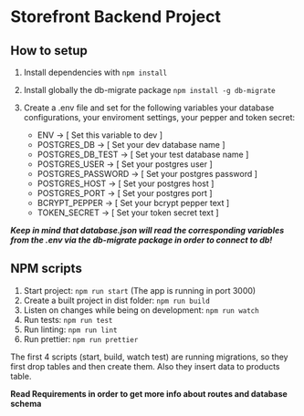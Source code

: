 # Storefront Backend Project

## How to setup

1. Install dependencies with `npm install`
2. Install globally the db-migrate package `npm install -g db-migrate`
3. Create a .env file and set for the following variables your database configurations,
   your enviroment settings, your pepper and token secret:

    - ENV -> [ Set this variable to dev ]
    - POSTGRES_DB -> [ Set your dev database name ]
    - POSTGRES_DB_TEST -> [ Set your test database name ]
    - POSTGRES_USER -> [ Set your postgres user ]
    - POSTGRES_PASSWORD -> [ Set your postgres password ]
    - POSTGRES_HOST -> [ Set your postgres host ]
    - POSTGRES_PORT -> [ Set your postgres port ]
    - BCRYPT_PEPPER -> [ Set your bcrypt pepper text ]
    - TOKEN_SECRET -> [ Set your token secret text ]

**_Keep in mind that database.json will read the corresponding variables from the .env via the db-migrate package in order to connect to db!_**

## NPM scripts

1. Start project: `npm run start` (The app is running in port 3000)
2. Create a built project in dist folder: `npm run build`
3. Listen on changes while being on development: `npm run watch`
4. Run tests: `npm run test`
5. Run linting: `npm run lint`
6. Run prettier: `npm run prettier`

The first 4 scripts (start, build, watch test) are running migrations, so they first drop tables and then create them. Also they insert data to products table.

**Read Requirements in order to get more info about routes and database schema**
